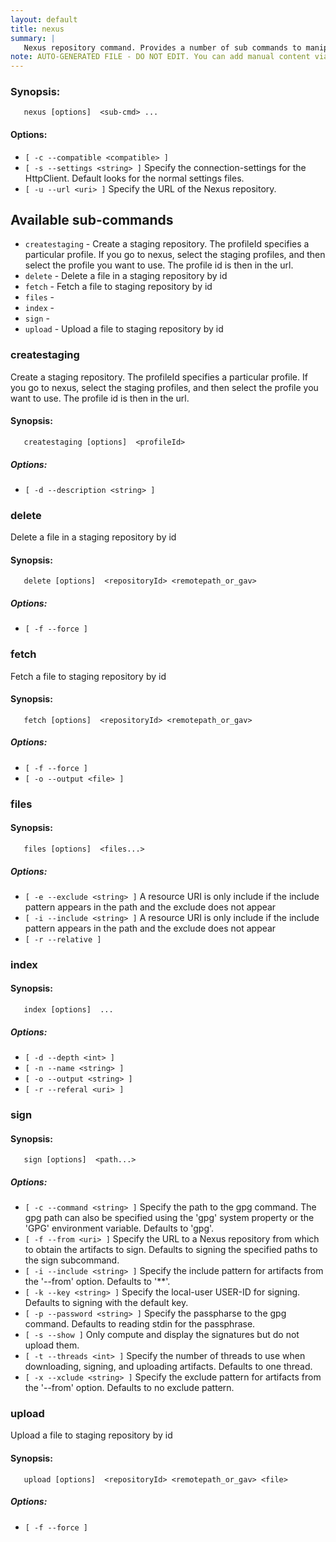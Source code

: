 ```yaml
---
layout: default
title: nexus
summary: |
   Nexus repository command. Provides a number of sub commands to manipulate a Nexus repository.
note: AUTO-GENERATED FILE - DO NOT EDIT. You can add manual content via same filename in _ext sub-folder. 
---
```


### Synopsis: 
	   nexus [options]  <sub-cmd> ...

#### Options: 
- `[ -c --compatible <compatible> ]` 
- `[ -s --settings <string> ]` Specify the connection-settings for the HttpClient. Default looks for the normal settings files.
- `[ -u --url <uri> ]` Specify the URL of the Nexus repository.

## Available sub-commands 
-  `createstaging` - Create a staging repository. The profileId specifies a particular profile. If you go to nexus, select the staging profiles, and then select the profile you want to use. The profile id is then in the url. 
-  `delete` - Delete a file in a staging repository by id 
-  `fetch` - Fetch a file to staging repository by id 
-  `files` -   
-  `index` -   
-  `sign` -   
-  `upload` - Upload a file to staging repository by id 

### createstaging 
Create a staging repository. The profileId specifies a particular profile. If you go to nexus, select the staging profiles, and then select the profile you want to use. The profile id is then in the url.

#### Synopsis: 
	   createstaging [options]  <profileId>

##### Options: 
- `[ -d --description <string> ]` 

### delete 
Delete a file in a staging repository by id

#### Synopsis: 
	   delete [options]  <repositoryId> <remotepath_or_gav>

##### Options: 
- `[ -f --force ]` 

### fetch 
Fetch a file to staging repository by id

#### Synopsis: 
	   fetch [options]  <repositoryId> <remotepath_or_gav>

##### Options: 
- `[ -f --force ]` 
- `[ -o --output <file> ]` 

### files 
#### Synopsis: 
	   files [options]  <files...>

##### Options: 
- `[ -e --exclude <string> ]` A resource URI is only include if the include pattern appears in the path and the exclude does not appear
- `[ -i --include <string> ]` A resource URI is only include if the include pattern appears in the path and the exclude does not appear
- `[ -r --relative ]` 

### index 
#### Synopsis: 
	   index [options]  ...


##### Options: 
- `[ -d --depth <int> ]` 
- `[ -n --name <string> ]` 
- `[ -o --output <string> ]` 
- `[ -r --referal <uri> ]` 

### sign 
#### Synopsis: 
	   sign [options]  <path...>

##### Options: 
- `[ -c --command <string> ]` Specify the path to the gpg command. The gpg path can also be specified using the 'gpg' system property or the 'GPG' environment variable. Defaults to 'gpg'.
- `[ -f --from <uri> ]` Specify the URL to a Nexus repository from which to obtain the artifacts to sign. Defaults to signing the specified paths to the sign subcommand.
- `[ -i --include <string> ]` Specify the include pattern for artifacts from the '--from' option. Defaults to '**'.
- `[ -k --key <string> ]` Specify the local-user USER-ID for signing. Defaults to signing with the default key.
- `[ -p --password <string> ]` Specify the passpharse to the gpg command. Defaults to reading stdin for the passphrase.
- `[ -s --show ]` Only compute and display the signatures but do not upload them.
- `[ -t --threads <int> ]` Specify the number of threads to use when downloading, signing, and uploading artifacts. Defaults to one thread.
- `[ -x --xclude <string> ]` Specify the exclude pattern for artifacts from the '--from' option. Defaults to no exclude pattern.

### upload 
Upload a file to staging repository by id

#### Synopsis: 
	   upload [options]  <repositoryId> <remotepath_or_gav> <file>

##### Options: 
- `[ -f --force ]` 

